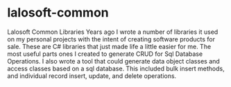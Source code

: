 # lalosoft-common
Lalosoft Common Libraries
Years ago I wrote a number of libraries it used on my personal projects with the intent of creating software products for sale. These are C# libraries that just made life a little easier for me.
The most useful parts ones I created to generate CRUD for Sql Database Operations. I also wrote a tool that could generate data object classes and access classes based on a sql database. This included bulk insert methods, and individual record insert, update, and delete operations.
